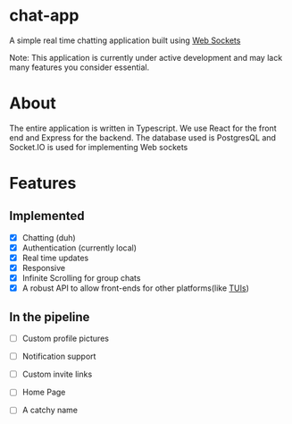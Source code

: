 # chat-app

A simple real time chatting application built using [Web Sockets](https://developer.mozilla.org/en-US/docs/Web/API/WebSockets_API)

Note: This application is currently under active development and may lack many features you consider essential.

# About

The entire application is written in Typescript. We use React for the front end and  Express for the backend. The database used is PostgresQL and Socket.IO is used for implementing Web sockets

# Features

## Implemented

- [x] Chatting (duh)
- [x] Authentication (currently local)
- [x] Real time updates
- [x] Responsive
- [x] Infinite Scrolling for group chats
- [x] A robust API to allow front-ends for other platforms(like [TUIs](https://www.wikiwand.com/en/Text-based_user_interface))  

## In the pipeline

- [ ] Custom profile pictures
- [ ] Notification support
- [ ] Custom invite links
- [ ] Home Page
- [ ] A catchy name

